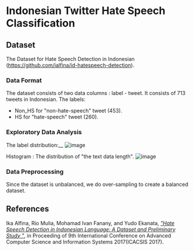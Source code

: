 # Indonesian Twitter Hate Speech Classification

## Dataset
The Dataset for Hate Speech Detection in Indonesian (https://github.com/ialfina/id-hatespeech-detection).

### Data Format
The dataset consists of two data columns : label - tweet. It consists of 713 tweets in Indonesian.
The labels:
- Non_HS for "non-hate-speech" tweet (453).
- HS for "hate-speech" tweet (260).

### Exploratory Data Analysis
The label distribution:__
![image](https://user-images.githubusercontent.com/54148951/196093666-76586d09-1400-4522-a68b-b11716748ceb.png)

Histogram : The distribution of "the text data length".
![image](https://user-images.githubusercontent.com/54148951/196093453-d2f81067-7430-4e0b-a3e9-98b536cfedc2.png)

### Data Preprocessing
Since the dataset is unbalanced, we do over-sampling to create a balanced dataset.


## References
Ika Alfina, Rio Mulia, Mohamad Ivan Fanany, and Yudo Ekanata, [_"Hate Speech Detection in Indonesian Language: A Dataset and Preliminary Study
"_](https://ieeexplore.ieee.org/abstract/document/8355039), in Proceeding of 9th International Conference on Advanced Computer Science and Information Systems 2017(ICACSIS 2017).
